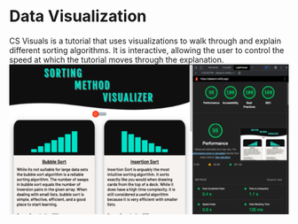 # Data Visualization
CS Visuals is a tutorial that uses visualizations to walk through and explain different sorting algorithms.
 It is interactive, allowing the user to control the speed at which the tutorial moves through the explanation.
<img align="center" src="https://github.com/BrandonTaft/Portfolio/blob/main/HTML/assets/img/portfolio/thumbnails/thumbnail-ds.png">
